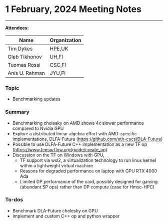 # 1 February, 2024 Meeting Notes

-----

**Attendees:**

| Name             | Organization |
| ---------------- | ------------ |
| Tim Dykes        | HPE,UK       |
| Gleb Tikhonov    | UH,FI        |
| Tuomas Rossi     | CSC,FI       |
| Anis U. Rahman   | JYU,FI       |


### Topic

- Benchmarking updates

### Summary

- Benchmarking cholesky on AMD shows 4x slower performance compared to Nvidia GPU
- Explore a distributed linear algebra effort with AMD-specific implementations, DLFA-Future (https://github.com/eth-cscs/DLA-Future)
- Possible to use DLFA-Future C++ implementation as a new TF op (https://www.tensorflow.org/guide/create_op)
- Discussion on the TF on Windows with GPU, 
	- TF support via wsl2, a virtualization technology to run linux kernel within a lightweight virtual machine
	- Reasons for degraded performance on laptop with GPU RTX 4000 Ada
	- Limited DP performance of the card, possibly designed for gaming (abundant SP ops) rather than DP compute (case for Hmsc-HPC)

### To-dos

- Benchmark DLA-Future cholesky on GPU
- Implement and custom C++ op and python wrapper